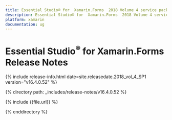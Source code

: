 ```yaml
---
title: Essential Studio® for  Xamarin.Forms  2018 Volume 4 service pack 1  Release Notes  
description: Essential Studio® for  Xamarin.Forms  2018 Volume 4 service pack 1  Release Notes  
platform: xamarin
documentation: ug
---
```


# Essential Studio<sup>®</sup> for  Xamarin.Forms  Release Notes  

{% include release-info.html date=site.releasedate.2018_vol_4_SP1  version="v16.4.0.52" %} 


{% directory path: _includes/release-notes/v16.4.0.52 %}

{% include {{file.url}} %}

{% enddirectory %}